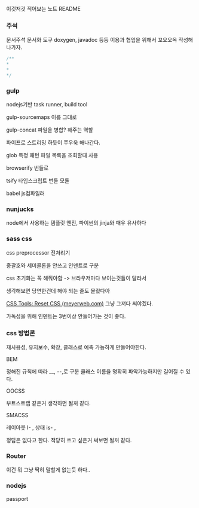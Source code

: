 이것저것 적어보는 노트 README



###	주석

문서주석 문서화 도구 doxygen, javadoc 등등 이용과 협업을 위해서 꼬오오옥 작성해나가자.

```	javascript
/**
*
*
*/
```



### gulp

nodejs기반 task runner, build tool

gulp-sourcemaps 이름 그대로

gulp-concat 파일을 병합? 해주는 역할

파이프로 스트리밍 하듯이 쭈우욱 해나간다.

glob 특정 패턴 파일 목록을 조회할때 사용

browserify 번들로

tsify 타입스크립트 번들 모듈

babel js컴파일러





### nunjucks

node에서 사용하는 템플릿 엔진, 파이썬의 jinja와 매우 유사하다



### sass css

css preprocessor 전처리기

중괄호와 세미콜론을 안쓰고 인덴트로 구분

css 초기화는 꼭 해줘야함 -> 브라우저마다 보이는것들이 달라서

생각해보면 당연한건데  해야 되는 줄도 몰랐다아

[CSS Tools: Reset CSS (meyerweb.com)](https://meyerweb.com/eric/tools/css/reset/) 그냥 그져다 써야겠다.

가독성을 위해 인덴트는 3번이상 안들어가는 것이 좋다.



### css 방법론

재사용성, 유지보수, 확장, 클래스로 예측 가능하게 만들어야한다.

BEM

정해진 규칙에 따라 __, --,로 구분 클래스 이름을 명확히 파악가능하지만 길어질 수 있다.

OOCSS

부트스트랩 같은거 생각하면 될꺼 같다.

SMACSS

레이아웃 I- , 상태 is- , 

정답은 없다고 한다. 적당히 쓰고 싶은거 써보면 될꺼 같다.



### Router

이건 뭐 그냥 딱히 말할게 없는듯 하다..


### nodejs
passport 
